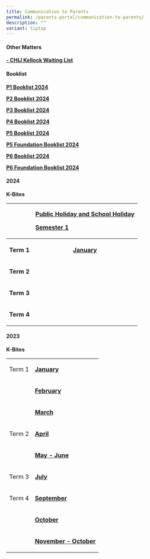 ```yaml
---
title: Communication to Parents
permalink: /parents-portal/communication-to-parents/
description: ""
variant: tiptap
---
```

<h4><strong>Other Matters</strong></h4><p><strong><a href="https://form.gov.sg/64658736a8a52700122ee49f" rel="noopener noreferrer nofollow" target="_blank">- CHIJ Kellock Waiting List</a></strong></p><h4><strong>Booklist</strong></h4><p><strong><a href="/files/2023_Files/pone%20booklist.pdf" rel="noopener noreferrer nofollow" target="">P1 Booklist 2024</a><br></strong></p><p><strong><a href="/files/2023_Files/p2%20booklist.pdf" rel="noopener noreferrer nofollow" target="">P2 Booklist 2024</a><br></strong></p><p><strong><a href="/files/2023_Files/p3%20booklist.pdf" rel="noopener noreferrer nofollow" target="">P3 Booklist 2024</a><br></strong></p><p><strong><a href="/files/2023_Files/p4%20booklist.pdf" rel="noopener noreferrer nofollow" target="">P4 Booklist 2024</a><br></strong></p><p><strong><a href="/files/2023_Files/p5%20booklist.pdf" rel="noopener noreferrer nofollow" target="">P5 Booklist 2024</a><br></strong></p><p><strong><a href="/files/2023_Files/p5%20(fdn).pdf" rel="noopener noreferrer nofollow" target="">P5 Foundation Booklist 2024</a><br></strong></p><p><strong><a href="/files/2023_Files/p6%20booklist.pdf" rel="noopener noreferrer nofollow" target="">P6 Booklist 2024</a><br></strong></p><p><strong><a href="/files/2023_Files/p6%20(fdn)booklist.pdf" rel="noopener noreferrer nofollow" target="">P6 Foundation Booklist 2024</a></strong></p><p></p><h4><strong>2024</strong></h4><p><strong>K-Bites</strong></p><table><tbody><tr><td rowspan="1" colspan="1"><p></p></td><td rowspan="1" colspan="1"><p><strong><a href="/files/PH_and_SH_CHIJ_Kellock_2024_v2.pdf" rel="noopener noreferrer nofollow" target="_blank">Public Holiday and School Holiday</a></strong></p><p><strong><a href="/files/PH_and_SH_CHIJ_Kellock_2024_v2.pdf" rel="noopener noreferrer nofollow" target="_blank">Semester 1</a></strong></p></td></tr><tr><th rowspan="1" colspan="1"><p>Term 1</p></th><th rowspan="1" colspan="1"><p><strong><a href="/files/Kbites_JAN_2024_updated_on_3Jan.pdf" rel="noopener noreferrer nofollow" target="_blank">January</a></strong></p><p></p></th></tr><tr><td rowspan="1" colspan="1"><p><strong>Term 2</strong></p></td><td rowspan="1" colspan="1"><p></p></td></tr><tr><td rowspan="1" colspan="1"><p><strong>Term 3</strong></p></td><td rowspan="1" colspan="1"><p></p></td></tr><tr><td rowspan="1" colspan="1"><p><strong>Term 4</strong></p></td><td rowspan="1" colspan="1"><p></p></td></tr></tbody></table><h4><strong>2023</strong></h4><p><strong>K-Bites</strong></p><table><tbody><tr><td rowspan="1" colspan="1"><p>Term 1</p></td><td rowspan="1" colspan="1"><p><strong><a href="/files/2023_Files/Kbites/Kbites%20Jan%202023.pdf" rel="noopener noreferrer nofollow" target="">January</a></strong></p></td></tr><tr><td rowspan="1" colspan="1"><p>&nbsp;</p></td><td rowspan="1" colspan="1"><p><strong><a href="/files/2023_Files/Kbites/kbites%20feb%202023.pdf" rel="noopener" target="_blank">February</a></strong></p></td></tr><tr><td rowspan="1" colspan="1"><p>&nbsp;</p></td><td rowspan="1" colspan="1"><p><strong><a href="/files/2023_Files/Kbites/kbites%20mar%202023.pdf" rel="noopener" target="_blank">March</a></strong></p></td></tr><tr><td rowspan="1" colspan="1"><p>Term 2</p></td><td rowspan="1" colspan="1"><p><strong><a href="/files/2023_Files/Kbites/kbites%20apr%202023.pdf" rel="noopener noreferrer nofollow" target="">April</a></strong></p></td></tr><tr><td rowspan="1" colspan="1"><p>&nbsp;</p></td><td rowspan="1" colspan="1"><p><strong><a href="/files/2023_Files/Kbites/kbites%20may%20&amp;%20june%202023_updated%20on%2027%20april.pdf" rel="noopener noreferrer nofollow" target="">May - June</a></strong></p></td></tr><tr><td rowspan="1" colspan="1"><p>Term 3</p></td><td rowspan="1" colspan="1"><p><strong><a href="/files/2023_Files/Kbites/kbites%20july%202023_updated%2030%20june.pdf" rel="noopener noreferrer nofollow" target="">July</a></strong></p></td></tr><tr><td rowspan="1" colspan="1"><p>Term 4</p></td><td rowspan="1" colspan="1"><p><strong><a href="/files/2023_Files/Kbites/kbites%20sep%202023_30%20august.pdf" rel="noopener noreferrer nofollow" target="">September</a></strong></p></td></tr><tr><td rowspan="1" colspan="1"><p>&nbsp;</p></td><td rowspan="1" colspan="1"><p><strong><a href="/files/2023_Files/Kbites/kbites%20oct%202023%20updated%20on%2029%20sep.pdf" rel="noopener" target="_blank">October</a></strong></p></td></tr><tr><td rowspan="1" colspan="1"><p>&nbsp;</p></td><td rowspan="1" colspan="1"><p><strong><a href="/files/2023_Files/Kbites/kbites%20nov&amp;dec%202023_updated%20on%202%20nov.pdf" rel="noopener" target="_blank">November - October</a></strong></p></td></tr></tbody></table><p></p>